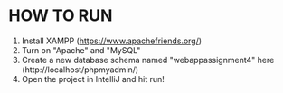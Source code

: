 # HOW TO RUN
1. Install XAMPP (https://www.apachefriends.org/)
2. Turn on "Apache" and "MySQL"
3. Create a new database schema named "webappassignment4" here (http://localhost/phpmyadmin/)
4. Open the project in IntelliJ and hit run!